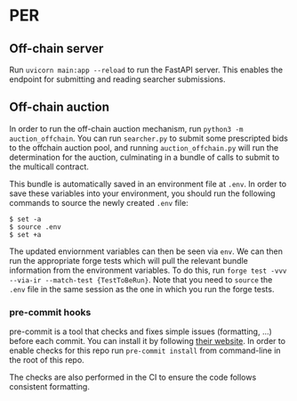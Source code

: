 # PER

## Off-chain server

Run `uvicorn main:app --reload` to run the FastAPI server. This enables the endpoint for submitting and reading searcher submissions.

## Off-chain auction

In order to run the off-chain auction mechanism, run `python3 -m auction_offchain`. You can run `searcher.py` to submit some prescripted bids to the offchain auction pool, and running `auction_offchain.py` will run the determination for the auction, culminating in a bundle of calls to submit to the multicall contract.

This bundle is automatically saved in an environment file at `.env`. In order to save these variables into your environment, you should run the following commands to source the newly created `.env` file:

```shell
$ set -a
$ source .env
$ set +a
```

The updated enviornment variables can then be seen via `env`. We can then run the appropriate forge tests which will pull the relevant bundle information from the environment variables. To do this, run `forge test -vvv --via-ir --match-test {TestToBeRun}`. Note that you need to `source` the `.env` file in the same session as the one in which you run the forge tests.

### pre-commit hooks

pre-commit is a tool that checks and fixes simple issues (formatting, ...) before each commit. You can install it by following [their website](https://pre-commit.com/). In order to enable checks for this repo run `pre-commit install` from command-line in the root of this repo.

The checks are also performed in the CI to ensure the code follows consistent formatting.
